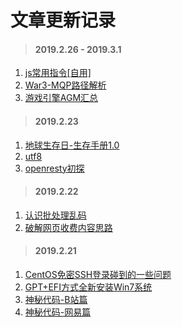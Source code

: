 

# []()文章更新记录

> #### 2019.2.26 - 2019.3.1

1. [js常用指令[自用]](/blog/log/web相关/js常用指令.md)
1. [War3-MQP路径解析](/war3/BD/war3路径解析.md)
1. [游戏引擎AGM汇总](/blog/log/game/游戏开发/agm.md)

> #### 2019.2.23

1. [地球生存日-生存手册1.0](/war3/地图评测攻略/地球生存者.md)
2. [utf8](/blog/log/utf8定义.md)
3. [openresty初探](/blog/log/学习openresty.md)

> #### 2019.2.22

1. [认识批处理乱码](/blog/log/认识批处理乱码.md)
2. [破解网页收费内容思路](/blog/log/web相关/破解网页收费内容思路.md)

> #### 2019.2.21

1. [CentOS免密SSH登录碰到的一些问题](/blog/log/运维/CentOS免密SSH登录.md)
2. [GPT+EFI方式全新安装Win7系统](/blog/log/装维/GPT+EFI方式全新安装Win7系统.md)
3. [神秘代码-B站篇](/blog/log/web相关/b.md)
4. [神秘代码-网易篇](/blog/log/web相关/163.md)
